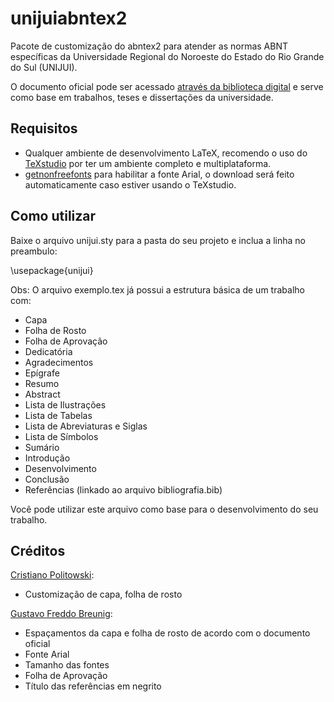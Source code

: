 # unijuiabntex2

Pacote de customização do abntex2 para atender as normas ABNT específicas da Universidade Regional do Noroeste do Estado do Rio Grande do Sul (UNIJUI).

O documento oficial pode ser acessado [através da biblioteca digital](http://bibliodigital.unijui.edu.br:8080/xmlui/handle/123456789/2905) e serve como base em trabalhos, teses e dissertações da universidade.

## Requisitos

- Qualquer ambiente de desenvolvimento LaTeX, recomendo o uso do [TeXstudio](http://www.texstudio.org/) por ter um ambiente completo e multiplataforma.
- [getnonfreefonts](https://www.tug.org/fonts/getnonfreefonts/) para habilitar a fonte Arial, o download será feito automaticamente caso estiver usando o TeXstudio.

## Como utilizar

Baixe o arquivo unijui.sty para a pasta do seu projeto e inclua a linha no preambulo:

\usepackage{unijui}

Obs: O arquivo exemplo.tex já possui a estrutura básica de um trabalho com:
- Capa
- Folha de Rosto
- Folha de Aprovação
- Dedicatória
- Agradecimentos
- Epígrafe
- Resumo
- Abstract
- Lista de Ilustrações
- Lista de Tabelas
- Lista de Abreviaturas e Siglas
- Lista de Símbolos
- Sumário
- Introdução
- Desenvolvimento
- Conclusão
- Referências (linkado ao arquivo bibliografia.bib)

Você pode utilizar este arquivo como base para o desenvolvimento do seu trabalho.

## Créditos

[Cristiano Politowski](mailto:crispolitowski@gmail.com): 
- Customização de capa, folha de rosto


[Gustavo Freddo Breunig](mailto:gustavofbreunig@gmail.com): 
- Espaçamentos da capa e folha de rosto de acordo com o documento oficial
- Fonte Arial
- Tamanho das fontes
- Folha de Aprovação
- Título das referências em negrito

